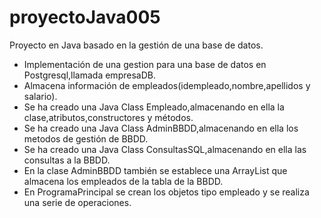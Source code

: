# proyectoJava005
Proyecto en Java basado en la gestión de una base de datos.

 * Implementación de una gestion para una base de datos en Postgresql,llamada empresaDB.
 * Almacena información de empleados(idempleado,nombre,apellidos y salario).
 * Se ha creado una Java Class Empleado,almacenando en ella la clase,atributos,constructores y métodos.
 * Se ha creado una Java Class AdminBBDD,almacenando en ella los metodos de gestión de BBDD.
 * Se ha creado una Java Class ConsultasSQL,almacenando en ella las consultas a la BBDD.
 * En la clase AdminBBDD también se establece una ArrayList que almacena los empleados de la tabla de la BBDD.
 * En ProgramaPrincipal se crean los objetos tipo empleado y se realiza una serie de operaciones.
